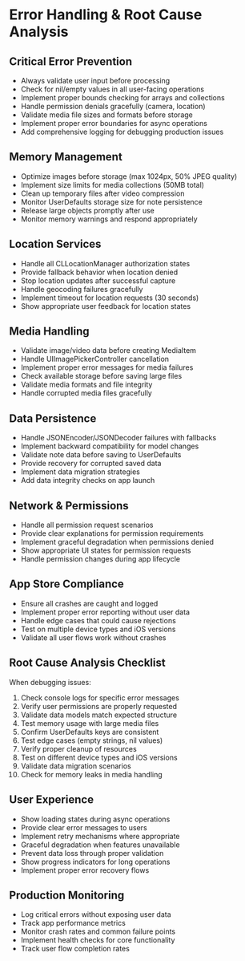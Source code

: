 # Error Handling & Root Cause Analysis

## Critical Error Prevention
- Always validate user input before processing
- Check for nil/empty values in all user-facing operations
- Implement proper bounds checking for arrays and collections
- Handle permission denials gracefully (camera, location)
- Validate media file sizes and formats before storage
- Implement proper error boundaries for async operations
- Add comprehensive logging for debugging production issues

## Memory Management
- Optimize images before storage (max 1024px, 50% JPEG quality)
- Implement size limits for media collections (50MB total)
- Clean up temporary files after video compression
- Monitor UserDefaults storage size for note persistence
- Release large objects promptly after use
- Monitor memory warnings and respond appropriately

## Location Services
- Handle all CLLocationManager authorization states
- Provide fallback behavior when location denied
- Stop location updates after successful capture
- Handle geocoding failures gracefully
- Implement timeout for location requests (30 seconds)
- Show appropriate user feedback for location states

## Media Handling
- Validate image/video data before creating MediaItem
- Handle UIImagePickerController cancellation
- Implement proper error messages for media failures
- Check available storage before saving large files
- Validate media formats and file integrity
- Handle corrupted media files gracefully

## Data Persistence
- Handle JSONEncoder/JSONDecoder failures with fallbacks
- Implement backward compatibility for model changes
- Validate note data before saving to UserDefaults
- Provide recovery for corrupted saved data
- Implement data migration strategies
- Add data integrity checks on app launch

## Network & Permissions
- Handle all permission request scenarios
- Provide clear explanations for permission requirements
- Implement graceful degradation when permissions denied
- Show appropriate UI states for permission requests
- Handle permission changes during app lifecycle

## App Store Compliance
- Ensure all crashes are caught and logged
- Implement proper error reporting without user data
- Handle edge cases that could cause rejections
- Test on multiple device types and iOS versions
- Validate all user flows work without crashes

## Root Cause Analysis Checklist
When debugging issues:
1. Check console logs for specific error messages
2. Verify user permissions are properly requested
3. Validate data models match expected structure
4. Test memory usage with large media files
5. Confirm UserDefaults keys are consistent
6. Test edge cases (empty strings, nil values)
7. Verify proper cleanup of resources
8. Test on different device types and iOS versions
9. Validate data migration scenarios
10. Check for memory leaks in media handling

## User Experience
- Show loading states during async operations
- Provide clear error messages to users
- Implement retry mechanisms where appropriate
- Graceful degradation when features unavailable
- Prevent data loss through proper validation
- Show progress indicators for long operations
- Implement proper error recovery flows

## Production Monitoring
- Log critical errors without exposing user data
- Track app performance metrics
- Monitor crash rates and common failure points
- Implement health checks for core functionality
- Track user flow completion rates